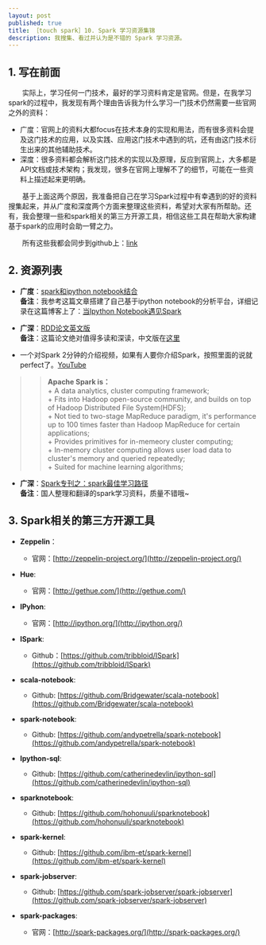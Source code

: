 ```yaml
---
layout: post
published: true
title: ［touch spark］10. Spark 学习资源集锦  
description: 我搜集、看过并认为是不错的 Spark 学习资源。
---  
```


##  
## 1. 写在前面  
　　实际上，学习任何一门技术，最好的学习资料肯定是官网。但是，在我学习spark的过程中，我发现有两个理由告诉我为什么学习一门技术仍然需要一些官网之外的资料：  

- 广度：官网上的资料大都focus在技术本身的实现和用法，而有很多资料会提及这门技术的应用，以及实践、应用这门技术中遇到的坑，还有由这门技术衍生出来的其他辅助技术。    
- 深度：很多资料都会解析这门技术的实现以及原理，反应到官网上，大多都是API文档或技术架构；我发现，很多在官网上理解不了的细节，可能在一些资料上描述起来更明确。

　　基于上面这两个原因，我准备把自己在学习Spark过程中有幸遇到的好的资料搜集起来，并从广度和深度两个方面来整理这些资料，希望对大家有所帮助。还有，我会整理一些和spark相关的第三方开源工具，相信这些工具在帮助大家构建基于spark的应用时会助一臂之力。   

　　所有这些我都会同步到github上：[link](https://github.com/litaotao/spark-materials)

## 2. 资源列表  

- **广度**：[spark和ipython notebook结合](http://blog.cloudera.com/blog/2014/08/how-to-use-ipython-notebook-with-apache-spark/)  
**备注**：我参考这篇文章搭建了自己基于ipython notebook的分析平台，详细记录在这篇博客上了：[当Ipython Notebook遇见Spark](../ipython-notebook-server-spark)

- **广深**：[RDD论文英文版](http://www.cs.berkeley.edu/~matei/papers/2012/nsdi_spark.pdf)   
**备注**：这篇论文绝对值得多读和深读，中文版在[这里](https://code.csdn.net/CODE_Translation/spark_matei_phd)

- 一个对Spark 2分钟的介绍视频，如果有人要你介绍Spark，按照里面的说就perfect了。[YouTube](https://www.youtube.com/watch?v=cs3_3LdCny8)

>>**Apache Spark is：**    
    + A data analytics, cluster computing framework;     
    + Fits into Hadoop open-source community, and builds on top of Hadoop     Distributed File System(HDFS);    
    + Not tied to two-stage MapReduce paradigm, it's performance up to 100 times faster than Hadoop MapReduce for certain applications;           
    + Provides primitives for in-memeory cluster computing;           
    + In-memory cluster computing allows user load data to cluster's memory and queried repeatedly;          
    + Suited for machine learning algorithms;              

- **广深**：[Spark专刊之：spark最佳学习路径](http://down.51cto.com/tag-spark%E4%B8%93%E5%88%8A.html)      
**备注**：国人整理和翻译的spark学习资料，质量不错哦~



## 3. Spark相关的第三方开源工具   

- **Zeppelin**： 
    + 官网：[http://zeppelin-project.org/](http://zeppelin-project.org/)

- **Hue**:  
    + 官网：[http://gethue.com/](http://gethue.com/)

- **IPyhon**:  
    + 官网：[http://ipython.org/](http://ipython.org/)

- **ISpark**: 
    + Github：[https://github.com/tribbloid/ISpark](https://github.com/tribbloid/ISpark)

- **scala-notebook**:  
    + Github: [https://github.com/Bridgewater/scala-notebook](https://github.com/Bridgewater/scala-notebook)

- **spark-notebook**:  
    + Github: [https://github.com/andypetrella/spark-notebook](https://github.com/andypetrella/spark-notebook)

- **Ipython-sql**:  
    + Github: [https://github.com/catherinedevlin/ipython-sql](https://github.com/catherinedevlin/ipython-sql)

- **sparknotebook**:  
    + Github: [https://github.com/hohonuuli/sparknotebook](https://github.com/hohonuuli/sparknotebook)

- **spark-kernel**:
    + Github: [https://github.com/ibm-et/spark-kernel](https://github.com/ibm-et/spark-kernel)

- **spark-jobserver**:
    + Github: [https://github.com/spark-jobserver/spark-jobserver](https://github.com/spark-jobserver/spark-jobserver)

- **spark-packages**:
    + 官网：[http://spark-packages.org/](http://spark-packages.org/)